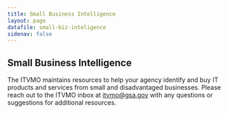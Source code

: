 ```yaml
---
title: Small Business Intelligence
layout: page
datafile: small-biz-inteligence
sidenav: false
---
```


<section class="grid-container clearfix padding-left-0 padding-right-1">
<h1 class="margin-top-0">Small Business Intelligence</h1>
    <div class="grid-row">
      <p style="margin-bottom:-5px;">The ITVMO maintains resources to help your agency identify and buy IT products and services from small and disadvantaged businesses. Please reach out to the ITVMO inbox at <a href="mailto:itvmo@gsa.gov">itvmo@gsa.gov</a> with any questions or suggestions for additional resources.
      </p>
    </div>
<!--
<div class="usa-table-container--scrollable">
<table class="usa-table">
  {% for row in site.data.small-biz-inteligence %}
    {% if forloop.first %}
    <tr>
      {% for pair in row %}
        <th class="row-color">{{ pair[0] }}</th>
      {% endfor %}
    </tr>
    {% endif %}
    {% tablerow pair in row %}
      {{ pair[1] }}
    {% endtablerow %}
  {% endfor %}
</table>
</div>-->
</section>
